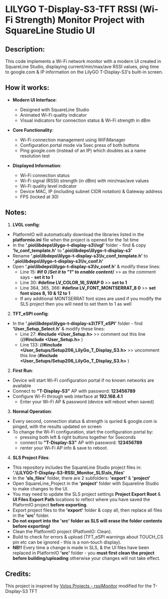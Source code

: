 # LILYGO T-Display-S3-TFT RSSI (Wi-Fi Strength) Monitor Project with SquareLine Studio UI

## Description:
This code implements a Wi-Fi network monitor with a modern UI created in SquareLine Studio, displaying current/min/max/ave RSSI values, ping time to google.com & IP information on the LilyGO T-Display-S3's built-in screen.

## How it works:
- **Modern UI Interface**:
  - Designed with SquareLine Studio
  - Animated Wi-Fi quality indicator
  - Visual indicators for connection status & Wi-Fi strength in dBm

- **Core Functionality**:
  - Wi-Fi connection management using WiFiManager
  - Configuration portal mode via 5sec press of both buttons
  - Ping google.com (instead of an IP) which doubles as a name resolution test

- **Displayed Information**:
  - Wi-Fi connection status
  - Wi-Fi signal (RSSI) strength (in dBm) with min/max/ave values
  - Wi-Fi quality level indicator
  - Device MAC, IP (including subnet CIDR notation) & Gateway address
  - FPS (locked at 30)

## Notes:
1. **LVGL config**:
  - PlatformIO will automatically download the libraries listed in the **platformio.ini** file when the project is opened for the 1st time
  - In the **'.pio\libdeps\lilygo-t-display-s3\lvgl'** folder - find & copy **'lv_conf_template.h'** to **'.pio\libdeps\lilygo-t-display-s3'**
  - Rename **'.pio\libdeps\lilygo-t-display-s3\lv_conf_template.h'** to **'.pio\libdeps\lilygo-t-display-s3\lv_conf.h'**
  - Open **'.pio\libdeps\lilygo-t-display-s3\lv_conf.h'** & modify these lines:
    - Line 15: **#if 0 /*Set it to "1" to enable content*/** >> as the comment says - **set it to 1**
    - Line 30: **#define LV_COLOR_16_SWAP 0** >> **set to 1**
    - Line 364, 365, 366: **#define LV_FONT_MONTSERRAT_8  0** >> **set font sizes 8, 10 & 12 to 1**
    - If any additional MONTSERRAT font sizes are used if you modify the SLS project then you will need to set them to 1 as well

2. **TFT_eSPI config**:
  - In the **'.pio\libdeps\lilygo-t-display-s3\TFT_eSPI'** folder - find **'User_Setup_Select.h'** & modify these lines:
    - Line 27: **#include <User_Setup.h>** >> comment out this line (**//#include <User_Setup.h>** )
    - Line 133: **//#include <User_Setups/Setup206_LilyGo_T_Display_S3.h>** >> uncomment this line (**#include <User_Setups/Setup206_LilyGo_T_Display_S3.h>** )
  
2. **First Run**:
  - Device will start Wi-Fi configuration portal if no known networks are available
  - Connect to **"T-Display-S3"** AP with password: **123456789**
  - Configure Wi-Fi through web interface at **192.168.4.1**
    - Enter your Wi-Fi AP & password (device will reboot when saved)

3. **Normal Operation**:
  - Every second, connection status & strength is quried & google.com is pinged, with the results updated on screen
  - To change the Wi-Fi configuration, start the configuration portal by:
    - pressing both left & right buttons together for 5seconds
    - connect to **"T-Display-S3"** AP with password: **123456789**
    - renter your Wi-Fi AP info & save to reboot.

4. **SLS Project Files**:
  - This repository includes the SquareLine Studio project files in: **'.\LILYGO-T-Display-S3-RSSI_Monitor_SLS\sls_files'**
  - In the **'sls_files'** folder, there are 2 subfolders: **'export'** & **'project'**
  - Open SquareLine_Project in the **'project'** folder with Squareline Studio to make changes to the UI.
  - You may need to update the SLS project settings **Project Export Root** & **UI Files Export Path** locations to reflect where you have saved the PlaformIO project **before exporting**.
  - Export project files to the **'export'** folder & copy all, then replace all files in the **'src'** folder.
  - **Do not export into the 'src' folder as SLS will erase the folder contents before exporting!**
  - Clean the PlatformIO project (PlatfomIO: Clean).
  - Build to check for errors & upload (TFT_eSPI warnings about TOUCH_CS pin etc can be ignored - this is a non-touch display).
  - **NB!!** Every time a change is made in SLS, & the UI files have been replaced in PlatformIO **'src'** folder - you **must first clean the project before building/uploading** otherwise your changes will not take effect.

## Credits:
This project is inspired by [Volos Projects - rssiMonitor](https://github.com/VolosR/rssiMonitor) modified for the T-Display-S3 TFT
